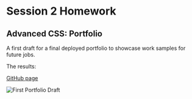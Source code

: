 # Session 2 Homework

## Advanced CSS: Portfolio

A first draft for a final deployed portfolio to showcase work samples for future jobs.

The results:

[GitHub page](https://github.com/r-alo/hmwSession2)

![First Portfolio Draft]()